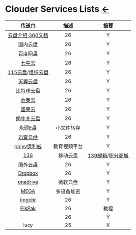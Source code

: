 # Clouder Services Lists  [←](index.md)

| [传送门](../navigation.md#sp) | 描述 | 摘要 |
|:---:|:---:|:---:|
| [云盘介绍·360文档](http://www.360doc.com/content/13/0620/11/325430_294237609.shtml) | 26 | Y |
| 国内云盘 | 26 | Y |
| [百度网盘](https://pan.baidu.com/disk/home?errno=0&errmsg=Auth%20Login%20Sucess&&bduss=&ssnerror=0#/all?path=%2F&vmode=list) | 26 | Y |
| [七牛云](https://www.qiniu.com/) | 26 | Y |
| [115云盘](https://115.com/)/[组织云盘](https://yun.115.com/) | 26 | Y |
| [天翼云盘](https://cloud.189.cn/t/Av67NvmEJVBv) | 26 | Y |
| [比特球云盘](https://pan.bitqiu.com/) | 26 | Y |
| [蓝奏云](https://pc.woozooo.com/account.php?action=login&ref=/mydisk.php) | 26 | Y |
| [坚果云](https://www.jianguoyun.com/#/) | 26 | Y |
| [奶牛关云盘](https://zhaooolee.cowtransfer.com/) | 26 | Y |
| [永硕E盘](http://rensi.ys168.com/) | 小文件转存 | Y |
| [迅雷云盘](https://pan.xunlei.com/) | 26 | Y |
| [polyv保利威](https://my.polyv.net/v3/login/) | 教育视频平台 | Y |
| [139](https://yun.139.com/w/#/main) | 移动云盘 | [139邮箱](https://appmail.mail.10086.cn/m6/html/index.html)/[积分商城](https://jf.10086.cn/#/) |
| 国外云盘 | 26 | Y |
| [Dropbox](https://www.dropbox.com/login?cont=https%3A%2F%2Fwww.dropbox.com%2Fh) | 26 | Y |
| [onedrive](https://onedrive.live.com/?id=root&cid=D702FA97AA60D8CB) | 微软云盘 | Y |
| [MEGA](https://mega.nz/fm/XoFHjarT) | 多设备加密 | Y |
| [imgchr](https://imgchr.com/ambroseren) | 26 | Y |
| [PikPak](https://mypikpak.com/) | 26 | [教程](https://www.tjsky.net/tutorial/220#Telegram) |
| []() | 26 | Y |
| lucy | 25 | X |
